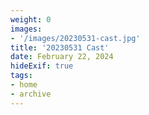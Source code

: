 ```yaml
---
weight: 0
images:
- '/images/20230531-cast.jpg'
title: '20230531 Cast'
date: February 22, 2024
hideExif: true
tags:
- home
- archive
---
```

